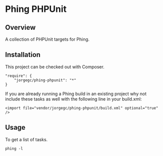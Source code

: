 Phing PHPUnit
=============

## Overview

A collection of PHPUnit targets for Phing.

## Installation

This project can be checked out with Composer.

```
"require": {
    "jorgegc/phing-phpunit": "*"
}
```

If you are already running a Phing build in an existing project why not
include these tasks as well with the following line in your build.xml:

```
<import file="vendor/jorgegc/phing-phpunit/build.xml" optional="true" />
```

## Usage

To get a list of tasks.

```
phing -l
```
